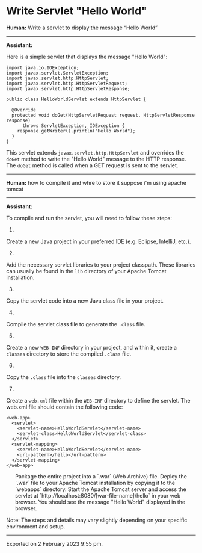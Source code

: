 # Write Servlet "Hello World"

**Human:**
Write a servlet to display the message “Hello World”

***

**Assistant:**

Here is a simple servlet that displays the message "Hello World":

```
import java.io.IOException;
import javax.servlet.ServletException;
import javax.servlet.http.HttpServlet;
import javax.servlet.http.HttpServletRequest;
import javax.servlet.http.HttpServletResponse;

public class HelloWorldServlet extends HttpServlet {

  @Override
  protected void doGet(HttpServletRequest request, HttpServletResponse response)
      throws ServletException, IOException {
    response.getWriter().println("Hello World");
  }
}

```

This servlet extends `javax.servlet.http.HttpServlet` and overrides the `doGet` method to write the "Hello World" message to the HTTP response. The `doGet` method is called when a GET request is sent to the servlet.


***

**Human:**
how to compile it and whre to store it suppose i'm using apache tomcat

***

**Assistant:**

To compile and run the servlet, you will need to follow these steps:

1. 
Create a new Java project in your preferred IDE (e.g. Eclipse, IntelliJ, etc.).

2. 
Add the necessary servlet libraries to your project classpath. These libraries can usually be found in the `lib` directory of your Apache Tomcat installation.

3. 
Copy the servlet code into a new Java class file in your project.

4. 
Compile the servlet class file to generate the `.class` file.

5. 
Create a new `WEB-INF` directory in your project, and within it, create a `classes` directory to store the compiled `.class` file.

6. 
Copy the `.class` file into the `classes` directory.

7. 
Create a `web.xml` file within the `WEB-INF` directory to define the servlet. The web.xml file should contain the following code:



```
<web-app>
  <servlet>
    <servlet-name>HelloWorldServlet</servlet-name>
    <servlet-class>HelloWorldServlet</servlet-class>
  </servlet>
  <servlet-mapping>
    <servlet-name>HelloWorldServlet</servlet-name>
    <url-pattern>/hello</url-pattern>
  </servlet-mapping>
</web-app>

```
<ol start="8">
Package the entire project into a `.war` (Web Archive) file.
</li>
Deploy the `.war` file to your Apache Tomcat installation by copying it to the `webapps` directory.
</li>
Start the Apache Tomcat server and access the servlet at `http://localhost:8080/[war-file-name]/hello` in your web browser. You should see the message "Hello World" displayed in the browser.
</li></ol>
Note: The steps and details may vary slightly depending on your specific environment and setup.


***

Exported on 2 February 2023 9:55 pm.